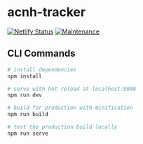 # acnh-tracker

[![Netlify Status](https://api.netlify.com/api/v1/badges/1671ee90-895c-4d71-aaca-62b263f16802/deploy-status)](https://app.netlify.com/sites/ac-tracker/deploys)
[![Maintenance](https://img.shields.io/badge/Maintained%3F-yes-green.svg)](https://github.com/JesseKuntz/acnh-tracker/graphs/commit-activity)


## CLI Commands

``` bash
# install dependencies
npm install

# serve with hot reload at localhost:8080
npm run dev

# build for production with minification
npm run build

# test the production build locally
npm run serve
```
